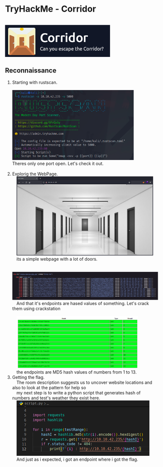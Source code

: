 <h1>TryHackMe - Corridor</h1><br>
<img src="./img/room-icon.png" alt="room-icon">
<h2>Reconnaissance</h2>
<ol>
    <li>
        Starting with rustscan.<br><br>
        <img src="./img/rustscan.png" alt="rustscan" width="400"><br>
        Theres only one port open. Let's check it out.
    </li><br>
    <li>
        Explorig the WebPage.<br>
            &emsp;<img src="./img/webpage.png" alt="webpage" width="450"><br>
            &emsp;its a simple webpage with a lot of doors.<br><br>
            &emsp;<img src="./img/source-code.png" alt="source-code" width="550"><br>
            &emsp;And that it's endpoints are hased values of something. Let's crack them using crackstation<br><br>
            &emsp;<img src="./img/hashes.png" alt="hashes" width="400"><br>
            &emsp;the endpoints are MD5 hash values of numbers from 1 to 13.<br>
    </li>
    <li>
        Getting the flag.<br>
            &emsp;The room description suggests us to uncover website locations and also to look at the pattern for help so<br>
            &emsp;my next step is to write a python script that generates hash of numbers and test's weather they exist here.<br>
            &emsp;<img src="./img/python-script.png" alt="script"><br>
            &emsp;And just as i expected, i got an endpoint where i got the flag.<br><br>
    </li>
</ol>